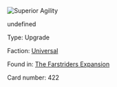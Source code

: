 
![Superior Agility](https://warhammerunderworlds.com/wp-content/uploads/sites/6/2018/03/422_ENG.png)

undefined

Type: Upgrade

Faction: [Universal](/factions/universal.md)

Found in: [The Farstriders Expansion](/locations/the-farstriders-expansion.md)

Card number: 422
